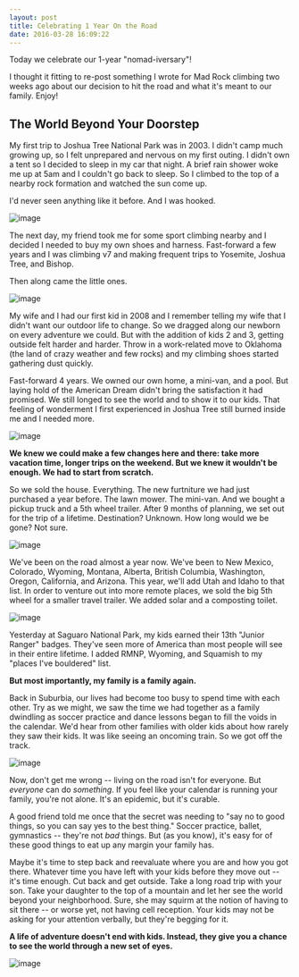 ```yaml
---
layout: post
title: Celebrating 1 Year On the Road
date: 2016-03-28 16:09:22
---
```


Today we celebrate our 1-year "nomad-iversary"!

I thought it fitting to re-post something I wrote for Mad Rock climbing two weeks ago about our decision to hit the road and what it's meant to our family. Enjoy!

## The World Beyond Your Doorstep

My first trip to Joshua Tree National Park was in 2003. I didn't camp much growing up, so I felt unprepared and nervous on my first outing. I didn't own a tent so I decided to sleep in my car that night. A brief rain shower woke me up at 5am and I couldn't go back to sleep. So I climbed to the top of a nearby rock formation and watched the sun come up.

I'd never seen anything like it before. And I was hooked.

![image](https://dl.dropboxusercontent.com/u/2776026/Instagram/3930f92253b111e29b2522000a9f13d5_7.jpg)

The next day, my friend took me for some sport climbing nearby and I decided I needed to buy my own shoes and harness. Fast-forward a few years and I was climbing v7 and making frequent trips to Yosemite, Joshua Tree, and Bishop.

Then along came the little ones.

![image](https://dl.dropboxusercontent.com/u/2776026/Instagram/af9c391e7bd811e3aa7e129610c60c10_8.jpg)

My wife and I had our first kid in 2008 and I remember telling my wife that I didn't want our outdoor life to change. So we dragged along our newborn on every adventure we could. But with the addition of kids 2 and 3, getting outside felt harder and harder. Throw in a work-related move to Oklahoma (the land of crazy weather and few rocks) and my climbing shoes started gathering dust quickly.

Fast-forward 4 years. We owned our own home, a mini-van, and a pool. But laying hold of the American Dream didn't bring the satisfaction it had promised. We still longed to see the world and to show it to our kids. That feeling of wonderment I first experienced in Joshua Tree still burned inside me and I needed more.

![image](https://dl.dropboxusercontent.com/u/2776026/Instagram/926213_656889351053928_660712310_n.jpg)

**We knew we could make a few changes here and there: take more vacation time, longer trips on the weekend. But we knew it wouldn't be enough. We had to start from scratch.**

So we sold the house. Everything. The new furtniture we had just purchased a year before. The lawn mower. The mini-van. And we bought a pickup truck and a 5th wheel trailer. After 9 months of planning, we set out for the trip of a lifetime. Destination? Unknown. How long would we be gone? Not sure.

![image](https://dl.dropboxusercontent.com/u/2776026/Instagram/11378666_709862822456722_1866438265_n.jpg)

We've been on the road almost a year now. We've been to New Mexico, Colorado, Wyoming, Montana, Alberta, British Columbia, Washington, Oregon, California, and Arizona. This year, we'll add Utah and Idaho to that list. In order to venture out into more remote places, we sold the big 5th wheel for a smaller travel trailer. We added solar and a composting toilet.

![image](https://dl.dropboxusercontent.com/u/2776026/Instagram/11357814_942906379085871_1564234688_n.jpg)

Yesterday at Saguaro National Park, my kids earned their 13th "Junior Ranger" badges. They've seen more of America than most people will see in their entire lifetime. I added RMNP, Wyoming, and Squamish to my "places I've bouldered" list.

**But most importantly, my family is a family again.**

Back in Suburbia, our lives had become too busy to spend time with each other. Try as we might, we saw the time we had together as a family dwindling as soccer practice and dance lessons began to fill the voids in the calendar. We'd hear from other families with older kids about how rarely they saw their kids. It was like seeing an oncoming train. So we got off the track.

![image](https://dl.dropboxusercontent.com/u/2776026/Instagram/927105_1611879385755345_541526534_n.jpg)

Now, don't get me wrong -- living on the road isn't for everyone. But *everyone* can do *something*.  If you feel like your calendar is running your family, you're not alone. It's an epidemic, but it's curable.

A good friend told me once that the secret was needing to "say no to good things, so you can say yes to the best thing." Soccer practice, ballet, gymnastics -- they're not *bad* things. But (as you know), it's easy for of these good things to eat up any margin your family has.

Maybe it's time to step back and reevaluate where you are and how you got there. Whatever time you have left with your kids before they move out -- it's time enough. Cut back and get outside. Take a long road trip with your son. Take your daughter to the top of a mountain and let her see the world beyond your neighborhood. Sure, she may squirm at the notion of having to sit there -- or worse yet, not having cell reception. Your kids may not be asking for your attention verbally, but they're begging for it.

**A life of adventure doesn't end with kids. Instead, they give you a chance to see the world through a new set of eyes.**

![image](https://dl.dropboxusercontent.com/u/2776026/Instagram/11373759_1622625724661289_543084775_n.jpg)
